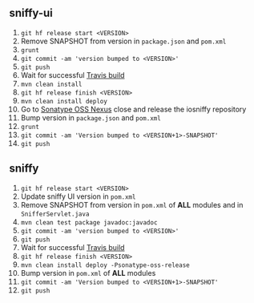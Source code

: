 ## sniffy-ui

1. `git hf release start <VERSION>`
1. Remove SNAPSHOT from version in `package.json` and `pom.xml`
1. `grunt`
1. `git commit -am 'version bumped to <VERSION>'`
1. `git push`
1. Wait for successful [Travis build](https://travis-ci.org/sniffy/sniffy-ui)
1. `mvn clean install`
1. `git hf release finish <VERSION>`
1. `mvn clean install deploy`
1. Go to [Sonatype OSS Nexus](https://oss.sonatype.org/) close and release the iosniffy repository
1. Bump version in `package.json` and `pom.xml`
1. `grunt`
1. `git commit -am 'Version bumped to <VERSION+1>-SNAPSHOT'`
1. `git push`

## sniffy

1. `git hf release start <VERSION>`
1. Update sniffy UI version in `pom.xml`
1. Remove SNAPSHOT from version in `pom.xml` of **ALL** modules and in `SnifferServlet.java`
1. `mvn clean test package javadoc:javadoc`
1. `git commit -am 'version bumped to <VERSION>'`
1. `git push`
1. Wait for successful [Travis build](https://travis-ci.org/sniffy/sniffy)
1. `git hf release finish <VERSION>`
1. `mvn clean install deploy -Psonatype-oss-release`
1. Bump version in `pom.xml` of **ALL** modules
1. `git commit -am 'Version bumped to <VERSION+1>-SNAPSHOT'`
1. `git push`
 
